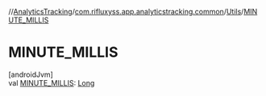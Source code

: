 //[AnalyticsTracking](../../../index.md)/[com.rifluxyss.app.analyticstracking.common](../index.md)/[Utils](index.md)/[MINUTE_MILLIS](-m-i-n-u-t-e_-m-i-l-l-i-s.md)

# MINUTE_MILLIS

[androidJvm]\
val [MINUTE_MILLIS](-m-i-n-u-t-e_-m-i-l-l-i-s.md): [Long](https://kotlinlang.org/api/latest/jvm/stdlib/kotlin/-long/index.html)
